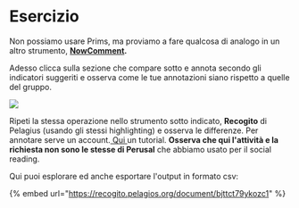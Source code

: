 # Esercizio

Non possiamo usare Prims, ma proviamo a fare qualcosa di analogo in un altro strumento, [**NowComment**](https://nowcomment.com/)**.**

Adesso clicca sulla sezione che compare sotto e annota secondo gli indicatori suggeriti e osserva come le tue annotazioni siano rispetto a quelle del gruppo.

![](../.gitbook/assets/screenshot-nowcomment.com-2022.04.12-10\_38\_24.png)

Ripeti la stessa operazione nello strumento sotto indicato, **Recogito** di Pelagius (usando gli stessi highlighting) e osserva le differenze. Per annotare serve un account.[ Qui ](https://recogito.pelagios.org/help/tutorial)un tutorial. **Osserva che qui l'attività e la richiesta non sono le stesse di Perusal** che abbiamo usato per il social reading.&#x20;

Qui puoi esplorare ed anche esportare l'output in formato csv:

{% embed url="https://recogito.pelagios.org/document/bjttct79ykozc1" %}
